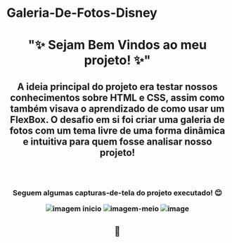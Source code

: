# Galeria-De-Fotos-Disney
<h1 align=center>"✨ Sejam Bem Vindos ao meu projeto! ✨"</h1>

<h2 align=center> A ideia principal do projeto era testar nossos conhecimentos sobre HTML e CSS, assim como também visava o aprendizado de como usar um FlexBox. O desafio em si foi criar uma galeria de fotos com um tema livre de uma forma dinâmica e intuitiva para quem fosse analisar nosso projeto! </p>
<br> 
<h3 align=center> Seguem algumas capturas-de-tela do projeto executado! 😊 </p>
    
![imagem inicio](https://github.com/maria-mello/Galeria-De-Fotos-Disney/assets/161861240/66cc7438-0c3c-42f0-a816-6cf4109f54fc)
![imagem-meio](https://github.com/maria-mello/Galeria-De-Fotos-Disney/assets/161861240/8f79717d-9115-4d3b-a624-6146a94b4671)
![image](https://github.com/maria-mello/Galeria-De-Fotos-Disney/assets/161861240/7290c922-18fd-4393-9e5f-974e5f678cd9)
<br>
<h2 align=center> 🌻 </h2>
